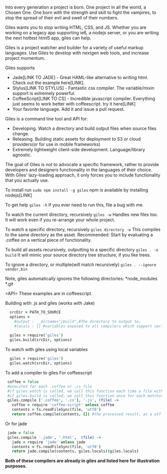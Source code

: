 Into every generation a project is born.  One project in all the world, a Chosen One.  One born with the strength and skill
to fight the vampires, to stop the spread of their evil and swell of their numbers.

Giles wants you to stop writing HTML, CSS, and JS.  Whether you are working on
a legacy app supporting ie6, a nodejs server, or you are writing the next hottest html5 app, giles can help.

Giles is a project watcher and builder for a variety of useful markup languages.  Use Giles to develop with 
nextgen web tools, and increase project momentum.

Giles supports
* Jade[LINK TO JADE] - Great HAML-like alternative to writing html.  Check out the example here[LINK].
* Stylus[LINK TO STYLUS] - Fantastic css compiler.  The variable/mixin support is extremely powerful.
* CoffeeScript[LINK TO CS] - Incredible javascript compiler.  Everything just seems to work better with coffeescript. 
  try it here[LINK]
* Your favorite language.  Add it and issue a pull request.

Giles is a command line tool and API for:
* Developing.  Watch a directory and build output files when source files change.
* Releasing.  Building static assets for deployment to S3 or cloud providers(or for use in mobile frameworks)
* Extremely lightweight client-side development.  Language/library agnostic.

The goal of Giles is not to advocate a specific framework, rather to provide developers and designers
functionality in the languages of their choice.  With Giles' lazy-loading approach, it only forces you to include
functionality that you actually use.

To install run `sudo npm install -g giles`
npm is available by installing nodejs[LINK]

To get help `giles -h`
If you ever need to run this, file a bug with me.

To watch the current directory, recursively `giles -w`
Handles new files too.  It will work even if you re-arrange your whole project.

To watch a specific directory, recursively `giles directory -w`
This compiles to the same directory as the asset.  Recommended: Start 
by evaluating a .coffee on a vertical piece of functionality.

To build all assets recursively, outputting to a specific directory `giles . -o build`
It will mimic your source directory tree structure, if you like trees.

To ignore a directory, or multiple(will match recursively) `giles . --ignore vendor,bin`

Note, giles automatically ignores the following directories:
*node_modules
*.git



=API=
These examples are in coffeescript.

Building with .js and giles (works with Jake)
```coffeescript
  srcDir = PATH_TO_SOURCE
  options = 
    #output : __dirname+"/build",#The directory to output to,
    #locals : {} #variables exposed to all compilers which support variables
  
  giles = require('giles')
  giles.build(srcDir, options)
```


To watch with giles using local variables
```coffeescript
  giles = require('giles')
  giles.watch(srcDir, options)
```

To add a compiler to giles
For coffeescript
```coffeescript
 coffee = false
 #executed for each .coffee or .cs file
 #if giles.watch is called, we call this function each time a file with the associated extension is changed/added
 #if giles.build is called, we call this function once for each matching file
 giles.compile ['.coffee', '.cs'], '.js', (file) ->
   coffee = require 'coffee-script' unless coffee
   contents = fs.readFileSync(file, 'utf8')
   return coffee.compile(contents, {}) #the processed result, as a utf-8 string
```

Or for jade
```coffeescript
 jade = false
 giles.compile '.jade', '.html',  (file) ->
   jade = require 'jade' unless jade
   contents = fs.readFileSync(file, 'utf8')
   return jade.compile(contents, giles.locals)(giles.locals)
```
**Both of these compilers are already in giles and listed here for illustration purposes.**


